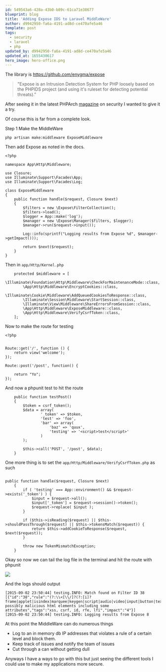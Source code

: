 ```yaml
---
id: 549543a6-428a-43b0-b89c-61ca71e38677
blueprint: blog
title: 'Adding Expose IDS to Laravel MiddleWare'
author: d9942950-fa6a-4191-ad8d-ce470afe5a46
template: post
tags:
  - security
  - laravel
  - php
updated_by: d9942950-fa6a-4191-ad8d-ce470afe5a46
updated_at: 1655430617
hero_image: hero-office.png
---
```

The library is https://github.com/enygma/expose

>"Expose is an Intrusion Detection System for PHP loosely based on the PHPIDS project (and using it's ruleset for detecting potential threats)."

After seeing it in the latest PHPArch [magazine](https://www.phparch.com/2015/09/september-2015-issue-release-security-boot-camp/) on security I wanted to give it a try.

Of course this is far from a complete look.

Step 1 Make the MiddleWare

`php artisan make:middleware ExposeMiddleware`

Then add Expose as noted in the docs.

~~~
<?php

namespace App\Http\Middleware;

use Closure;
use Illuminate\Support\Facades\App;
use Illuminate\Support\Facades\Log;

class ExposeMiddleware
{
    public function handle($request, Closure $next)
    {
        $filters = new \Expose\FilterCollection();
        $filters->load();
        $logger = App::make('log');
        $manager = new \Expose\Manager($filters, $logger);
        $manager->run($request->input());

        Log::info(sprintf("Logging results from Expose %d", $manager->getImpact()));

        return $next($request);
    }
}

~~~

Then in `app/Http/Kernel.php`

~~~
    protected $middleware = [
        \Illuminate\Foundation\Http\Middleware\CheckForMaintenanceMode::class,
        \App\Http\Middleware\EncryptCookies::class,
        \Illuminate\Cookie\Middleware\AddQueuedCookiesToResponse::class,
        \Illuminate\Session\Middleware\StartSession::class,
        \Illuminate\View\Middleware\ShareErrorsFromSession::class,
        \App\Http\Middleware\ExposeMiddleware::class,
        \App\Http\Middleware\VerifyCsrfToken::class,
    ];

~~~

Now to make the route for testing

~~~
<?php


Route::get('/', function () {
    return view('welcome');
});

Route::post('/post', function() {

    return "Yo";
});
~~~

And now a phpunit test to hit the route

~~~
    public function testPost()
    {
        $token = csrf_token();
        $data = array(
                '_token' => $token,
                'test' => 'foo',
                'bar' => array(
                    'baz' => 'quux',
                    'testing' => '<script>test</script>'
                )
        );

        $this->call('POST', '/post', $data);
    }
~~~

One more thing is to set the `app/Http/Middleware/VerifyCsrfToken.php` as such

~~~

public function handle($request, Closure $next)
    {
        if ( 'testing' === App::environment() && $request->exists('_token') ) {
            $input = $request->all();
            $input['_token'] = $request->session()->token();
            $request->replace( $input );
        }

        if ($this->isReading($request) || $this->shouldPassThrough($request) || $this->tokensMatch($request)) {
            return $this->addCookieToResponse($request, $next($request));
        }

        throw new TokenMismatchException;
    }    
~~~

Okay so now we can tail the log file in the terminal and hit the route with phpunit

![](https://dl.dropboxusercontent.com/s/fgoax2z12mhhf0t/expose.png?dl=0)

And the logs should output 

~~~
[2015-09-02 23:50:44] testing.INFO: Match found on Filter ID 38 [{"id":"38","rule":"(?:\\<[\\/]?(?:[i]?frame|applet|isindex|marquee|keygen|script|audio|video|input|button|textarea|style|base|body|meta|link|object|embed|param|plaintext|xm\\w+|image|im(?:g|port)))","description":"Detects possibly malicious html elements including some attributes","tags":"xss, csrf, id, rfe, lfi","impact":"4"}]
[2015-09-02 23:50:44] testing.INFO: Logging results from Expose 8

~~~


At this point the MiddleWare can do numerous things

  * Log to an in memory db IP addresses that violates a rule of a certain level and block them.
  * Keep track of issues and notify the team of issues
  * Cut through a can without getting dull
  

Anyways I have a ways to go with this but just seeing the different tools I could use to make my applications more secure.